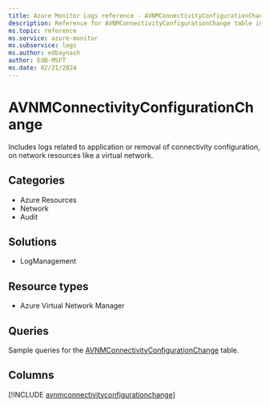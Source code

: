 ```yaml
---
title: Azure Monitor Logs reference - AVNMConnectivityConfigurationChange
description: Reference for AVNMConnectivityConfigurationChange table in Azure Monitor Logs.
ms.topic: reference
ms.service: azure-monitor
ms.subservice: logs
ms.author: edbaynash
author: EdB-MSFT
ms.date: 02/21/2024
---
```


# AVNMConnectivityConfigurationChange

Includes logs related to application or removal of connectivity configuration, on network resources like a virtual network.


## Categories

- Azure Resources
- Network
- Audit

## Solutions

- LogManagement

## Resource types

- Azure Virtual Network Manager

## Queries

 Sample queries for the [AVNMConnectivityConfigurationChange](/azure/azure-monitor/reference/queries/avnmconnectivityconfigurationchange) table.


## Columns
  
[!INCLUDE [avnmconnectivityconfigurationchange](.././tables/includes/avnmconnectivityconfigurationchange-include.md)]

